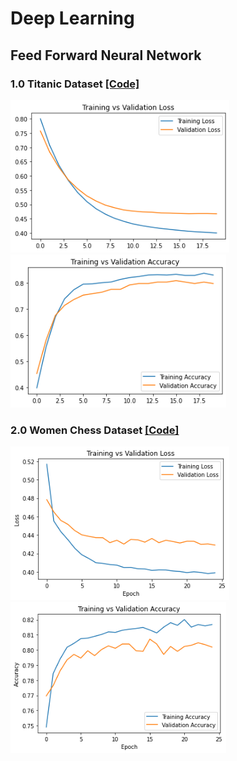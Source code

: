 # Deep Learning

Feed Forward Neural Network
------------
### 1.0 Titanic Dataset <a href="feedforward/10_functional_categorical_output_Titanic.py">[Code]</a>
<img src="feedforward/plots/10_loss.png" width="350"> <img src="feedforward/plots/10_accuracy.png" width="345">

### 2.0 Women Chess Dataset <a href="feedforward/20_functional_categorical_output_WomenChess.py">[Code]</a>
<img src="feedforward/plots/20_loss.png" width="350"> <img src="feedforward/plots/20_accuracy.png" width="345">
